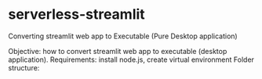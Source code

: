 # serverless-streamlit
Converting streamlit web app to Executable (Pure Desktop application)

Objective: how to convert streamlit web app to executable (desktop application).
Requirements: install node.js, create virtual environment
Folder structure:


